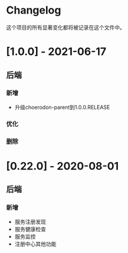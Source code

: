 # Changelog

这个项目的所有显著变化都将被记录在这个文件中。
# [1.0.0] - 2021-06-17

## 后端
### 新增
- 升级choerodon-parent到1.0.0.RELEASE

### 优化

### 删除

# [0.22.0] - 2020-08-01

## 后端
### 新增
- 服务注册发现
- 服务健康检查
- 服务监控
- 注册中心其他功能


